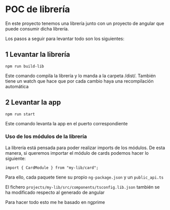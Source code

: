 # POC de librería

En este proyecto tenemos una librería junto con un proyecto de angular que puede consumir dicha librería.

Los pasos a seguir para levantar todo son los siguientes:

## 1 Levantar la librería
`npm run build-lib`

Este comando compila la librería y lo manda a la carpeta /dist/. También tiene un watch que hace que por cada cambio haya una recompilación automática

## 2 Levantar la app

`npm run start`

Este comando levanta la app en el puerto correspondiente

### Uso de los módulos de la librería

La librería está pensada para poder realizar imports de los módulos. De esta manera, si queremos importar el módulo de cards podemos hacer lo siguiente:

`import { CardModule } from "my-lib/card";`

Para ello, cada paquete tiene su propio `ng-package.json` y un `public_api.ts`

El fichero `projects/my-lib/src/components/tsconfig.lib.json` también se ha modificado respecto al generado de angular 

Para hacer todo esto me he basado en ngprime